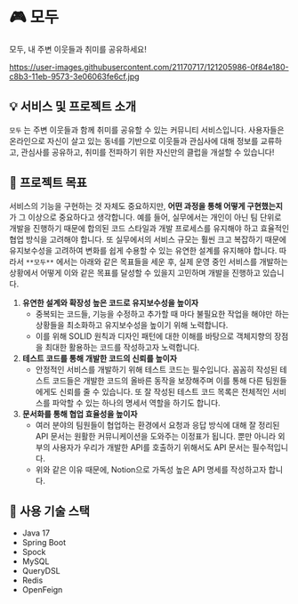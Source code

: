 # **🎮 모두**

모두, 내 주변 이웃들과 취미를 공유하세요!

https://user-images.githubusercontent.com/21170717/121205986-0f84e180-c8b3-11eb-9573-3e06063fe6cf.jpg

## 💡 **서비스 및 프로젝트 소개**

`모두` 는 주변 이웃들과 함께 취미를 공유할 수 있는 커뮤니티 서비스입니다. 사용자들은 온라인으로 자신이 살고 있는 동네를 기반으로 이웃들과 관심사에 대해 정보를 교류하고, 관심사를 공유하고, 취미를 전파하기 위한 자신만의 클럽을 개설할 수 있습니다! 

## **🚀 프로젝트 목표**

서비스의 기능을 구현하는 것 자체도 중요하지만, **어떤 과정을 통해 어떻게 구현했는지**가 그 이상으로 중요하다고 생각합니다. 예를 들어, 실무에서는 개인이 아닌 팀 단위로 개발을 진행하기 때문에 합의된 코드 스타일과 개발 프로세스를 유지해야 하고 효율적인 협업 방식을 고려해야 합니다. 또 실무에서의 서비스 규모는 훨씬 크고 복잡하기 때문에 유지보수성을 고려하여 변화를 쉽게 수용할 수 있는 유연한 설계를 유지해야 합니다. 따라서 `**모두**` 에서는 아래와 같은 목표들을 세운 후, 실제 운영 중인 서비스를 개발하는 상황에서 어떻게 이와 같은 목표를 달성할 수 있을지 고민하며 개발을 진행하고 있습니다.

1. **유연한 설계와 확장성 높은 코드로 유지보수성을 높이자**
    - 중복되는 코드들, 기능을 수정하고 추가할 때 마다 불필요한 작업을 해야만 하는 상황들을 최소화하고 유지보수성을 높이기 위해 노력합니다.
    - 이를 위해 SOLID 원칙과 디자인 패턴에 대한 이해를 바탕으로 객체지향의 장점을 최대한 활용하는 코드를 작성하고자 노력합니다.
2. **테스트 코드를 통해 개발한 코드의 신뢰를 높이자**
    - 안정적인 서비스를 개발하기 위해 테스트 코드는 필수입니다. 꼼꼼히 작성된 테스트 코드들은 개발한 코드의 올바른 동작을 보장해주며 이를 통해 다른 팀원들에게도 신뢰를 줄 수 있습니다. 또 잘 작성된 테스트 코드 목록은 전체적인 서비스를 파악할 수 있는 하나의 명세서 역할을 하기도 합니다.
3. **문서화를 통해 협업 효율성을 높이자**
    - 여러 분야의 팀원들이 협업하는 환경에서 요청과 응답 방식에 대해 잘 정리된 API 문서는 원활한 커뮤니케이션을 도와주는 이정표가 됩니다. 뿐만 아니라 외부의 사용자가 우리가 개발한 API를 호출하기 위해서도 API 문서는 필수적입니다.
    - 위와 같은 이유 때문에, Notion으로 가독성 높은 API 명세를 작성하고자 합니다.

## **🔧 사용 기술 스택**

- Java 17
- Spring Boot
- Spock
- MySQL
- QueryDSL
- Redis
- OpenFeign
